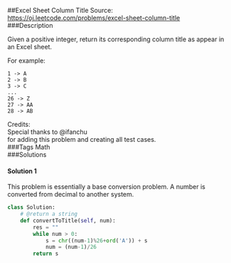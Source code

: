##Excel Sheet Column Title
Source: https://oj.leetcode.com/problems/excel-sheet-column-title  
###Description


Given a positive integer, return its corresponding column title as appear in an Excel sheet.  



For example:  



    1 -> A
    2 -> B
    3 -> C
    ...
    26 -> Z
    27 -> AA
    28 -> AB



Credits:  
Special thanks to
@ifanchu  
 for adding this problem and creating all test cases.  
###Tags
Math  
###Solutions

#### Solution 1

This problem is essentially a base conversion problem. A number is converted from decimal to another system.
```python
class Solution:
    # @return a string
    def convertToTitle(self, num):
        res = ""
        while num > 0:
            s = chr((num-1)%26+ord('A')) + s
            num = (num-1)/26
        return s
```
